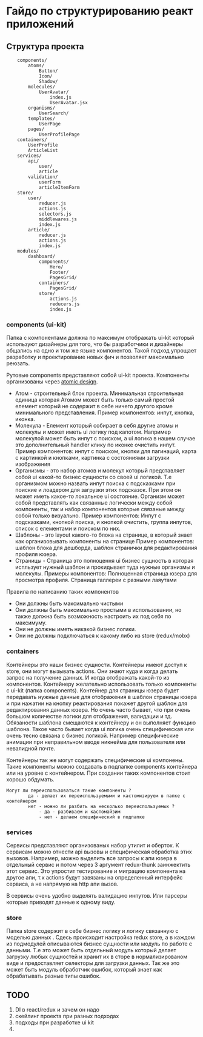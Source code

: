 # Гайдо по структурированию реакт приложений

## Структура проекта

```
    components/
        atoms/
            Button/
            Icon/
            Shadow/
        molecules/
            UserAvatar/
                index.js
                UserAvatar.jsx
        organisms/
            UserSearch/
        templates/
            UserPage
        pages/
            UserProfilePage
    containers/
        UserProfile
        ArticleList
    services/
        api/
            user/
            article
        validation/
            userForm
            articleItemForm
    store/
        user/
            reducer.js
            actions.js
            selectors.js
            middlewares.js
            index.js
        article/
            reducer.js
            actions.js
            index.js
    modules/
        dashboard/
            components/
                Hero/
                Footer/
                PagesGrid/
            containers/
                PagesGrid/
            store/
                actions.js
                reducers.js
                index.js
```

### components (ui-kit)

Папка с компонентами должна по максимум отображать ui-kit который используют
дизайнеры для того, что бы разработчики и дизайнеры общались на одно и том же
языке компонентов. Такой подход упрощает разработку и проектирование новых фич и
позволяет максимально реюзать.

Рутовые components представляют собой ui-kit проекта. Компоненты организованы
через [atomic design](http://bradfrost.com/blog/post/atomic-web-design/).

* Атом - строительный блок проекта. Минимальная строительная единица которая
  Атомом может быть только самый простой елемент который не содержит в себе
  ничего другого кроме минимального представления. Пример компонентов: инпут,
  кнопка, иконка.
* Молекула - Елемент который собирает в себя другие атомы и молекулы и может
  иметь ui логику под капотом. Например молекулой может быть инпут с поиском, а
  ui логика в нашем случае это дополнительный handler клику по иконке очистить
  инпут. Пример компонентов: инпут с поиском, кнопки для пагинаций, карта с
  картинкой и кнопками, картинка с состояниями загрузки изображения
* Организмы - это набор атомов и молекул который представляет собой ui какой-то
  бизнес сущности со своей ui логикой. Т.е организмом можно назвать инпут поиска
  с подсказками при поиские и лоадером для загрузки этих подсказок. При этом он
  может иметь какое-то локальное ui состояние. Организм может собой представлять
  как связанные логически между собой компоненты, так и набор компонентов
  которые связаные между собой только визуально. Пример компонентов: Инпут с
  подсказками, кнопкой поиска, и кнопкой очистить, группа инпутов, список с
  елементами и поиском по них.
* Шаблоны - это layout какого-то блока на странице, в который знает как
  организовывать компоненты на странице Пример компонентов: шаблон блока для
  дешборда, шаблон странички для редактирования профиля юзера.
* Страницы - Страница это полноцення ui бизнес сущность в которая испльзует
  нужный шаблон и прокидывает туда нужные организмы и молекулы. Примеры
  компонентов: Полноценная страница юзера для просмотра профиля. Страница
  галлереи с разными лаяутами

Правила по написанию таких компонентов

* Они должны быть максимально чистыми
* Они должны быть максимально простыми в использовании, но также должна быть
  возможность настроить их под себя по максимуму.
* Они не должны иметь никакой бизнес логики.
* Они не должны подключаться к какому либо из store (redux/mobx)

### сontainers

Контейнеры это наши бизнес сущности. Контейнеры имеют доступ к store, они могут
вызывать actions. Они знают куда и когда делать запрос на получение данных. И
когда отображать какой-то из компонентов. Контейнеру желательно использовать
только компоненты с ui-kit (папка components). Контейнер для страницы юзера
будет передавать нужные данные для отображения в шаблон страницы юзера и при
нажатии на кнопку реактирования покажет другой шаблон для редактирования данных
юзера. Но очень часто бывает, что при очень большом количестве логики для
отображения, валидации и тд. Обязаности шаблона смещаются к контейнеру и он
выполняет функцию шаблона. Такое часто бывает когда ui логика очень
специфическая или очень тесно связана с бизнес логикой. Например специфические
анимации при неправильном вводе никнейма для пользователя или невалидной почте.

Контейнеры так же могут содержать специфические ui компонены. Такие компоненты
можно создавать в подпапке components контейнера или на уровне с контейнером.
При создании таких компонентов стоит хорошо обдумать.

    Могут ли переиспользоваться такие компоненты ?
            да - делает их переиспользуемыми и кастомизируем в папке с контейнером
            нет - можно ли разбить на несколько переиспользуемых ?
                - да - разбиваем и кастомайзим
                - нет - делаем специфический в подпапке

### services

Сервисы представляют организованых набор утилит и оберток. К сервисам можно
отнести api вызовы и специфическая обработка этих вызовов. Например, можно
выделить все запросы к апи юзера в отдельный сервис и потом через 3 аргумент
redux-thunk заинжектить этот сервис. Это упростит тестирование и миграцию
компонента на другое апи, т.к actions будут завязаны на определенный интерфейс
сервиса, а не напрямую на http апи вызов.

В сервисы очень удобно выделять валидацию инпутов. Или парсеры которые приводят
данные к одному виду.

### store

Папка store содержит в себе бизнес логику и логику связанную с моделью данных .
Сдесь происходит настройка redux store, а в каждом из подмодулей описываются
бизнес сущности или модуль по работе с данными. Т.е это может быть отдельный
модуль который делает загрузку любых сущностей и хранит их в сторе в
нормализированом виде и предоставляет селекторы для загрузки данных. Так же это
может быть модуль обработчик ошибок, который знает как обрабатывать разные типы
ошибок.

## TODO

1. DI в react/redux и зачем он надо
2. скейлинг проекта при разных подходах
3. подходы при разработке ui kit
4.
